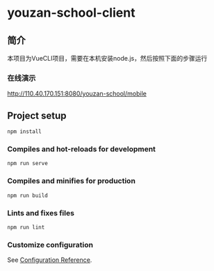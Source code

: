 # youzan-school-client

## 简介
本项目为VueCLI项目，需要在本机安装node.js，然后按照下面的步骤运行

### 在线演示
http://110.40.170.151:8080/youzan-school/mobile

## Project setup
```
npm install
```

### Compiles and hot-reloads for development
```
npm run serve
```

### Compiles and minifies for production
```
npm run build
```

### Lints and fixes files
```
npm run lint
```

### Customize configuration
See [Configuration Reference](https://cli.vuejs.org/config/).
